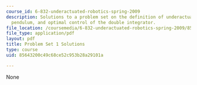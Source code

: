```yaml
---
course_id: 6-832-underactuated-robotics-spring-2009
description: Solutions to a problem set on the definition of underactuated, the simple
  pendulum, and optimal control of the double integrator.
file_location: /coursemedia/6-832-underactuated-robotics-spring-2009/85643200c49c68ce52c953b28a29101a_MIT6_832s09_sol_pset01.pdf
file_type: application/pdf
layout: pdf
title: Problem Set 1 Solutions
type: course
uid: 85643200c49c68ce52c953b28a29101a

---
```

None